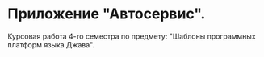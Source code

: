 # Приложение "Автосервис".
Курсовая работа 4-го семестра по предмету: "Шаблоны программных платформ языка Джава".
